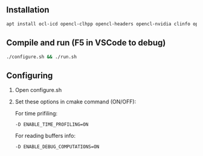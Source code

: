 ## Installation
```bash
apt install ocl-icd opencl-clhpp opencl-headers opencl-nvidia clinfo opencl-rusticl-mesa opencl-clover-mesa 
```

## Compile and run (F5 in VSCode to debug)
```bash
./configure.sh && ./run.sh
```

## Configuring
1.  Open configure.sh
2.  Set these options in cmake command (ON/OFF):
    
    For time prifiling:

        -D ENABLE_TIME_PROFILING=ON
    For reading buffers info:
    
        -D ENABLE_DEBUG_COMPUTATIONS=ON    